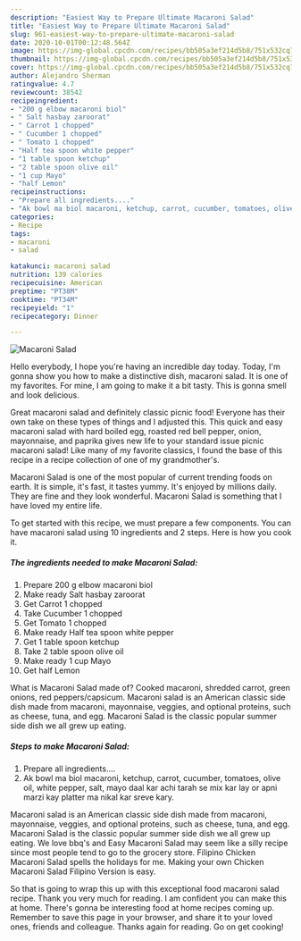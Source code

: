 ```yaml
---
description: "Easiest Way to Prepare Ultimate Macaroni Salad"
title: "Easiest Way to Prepare Ultimate Macaroni Salad"
slug: 961-easiest-way-to-prepare-ultimate-macaroni-salad
date: 2020-10-01T00:12:48.564Z
image: https://img-global.cpcdn.com/recipes/bb505a3ef214d5b8/751x532cq70/macaroni-salad-recipe-main-photo.jpg
thumbnail: https://img-global.cpcdn.com/recipes/bb505a3ef214d5b8/751x532cq70/macaroni-salad-recipe-main-photo.jpg
cover: https://img-global.cpcdn.com/recipes/bb505a3ef214d5b8/751x532cq70/macaroni-salad-recipe-main-photo.jpg
author: Alejandro Sherman
ratingvalue: 4.7
reviewcount: 38542
recipeingredient:
- "200 g elbow macaroni biol"
- " Salt hasbay zaroorat"
- " Carrot 1 chopped"
- " Cucumber 1 chopped"
- " Tomato 1 chopped"
- "Half tea spoon white pepper"
- "1 table spoon ketchup"
- "2 table spoon olive oil"
- "1 cup Mayo"
- "half Lemon"
recipeinstructions:
- "Prepare all ingredients...."
- "Ak bowl ma biol macaroni, ketchup, carrot, cucumber, tomatoes, olive oil, white pepper, salt, mayo daal kar achi tarah se mix kar lay or apni marzi kay platter ma nikal kar sreve kary."
categories:
- Recipe
tags:
- macaroni
- salad

katakunci: macaroni salad 
nutrition: 139 calories
recipecuisine: American
preptime: "PT38M"
cooktime: "PT34M"
recipeyield: "1"
recipecategory: Dinner

---
```



![Macaroni Salad](https://img-global.cpcdn.com/recipes/bb505a3ef214d5b8/751x532cq70/macaroni-salad-recipe-main-photo.jpg)

Hello everybody, I hope you're having an incredible day today. Today, I'm gonna show you how to make a distinctive dish, macaroni salad. It is one of my favorites. For mine, I am going to make it a bit tasty. This is gonna smell and look delicious.

Great macaroni salad and definitely classic picnic food! Everyone has their own take on these types of things and I adjusted this. This quick and easy macaroni salad with hard boiled egg, roasted red bell pepper, onion, mayonnaise, and paprika gives new life to your standard issue picnic macaroni salad! Like many of my favorite classics, I found the base of this recipe in a recipe collection of one of my grandmother&#39;s.

Macaroni Salad is one of the most popular of current trending foods on earth. It is simple, it's fast, it tastes yummy. It's enjoyed by millions daily. They are fine and they look wonderful. Macaroni Salad is something that I have loved my entire life.


To get started with this recipe, we must prepare a few components. You can have macaroni salad using 10 ingredients and 2 steps. Here is how you cook it.

<!--inarticleads1-->

##### The ingredients needed to make Macaroni Salad:

1. Prepare 200 g elbow macaroni biol
1. Make ready  Salt hasbay zaroorat
1. Get  Carrot 1 chopped
1. Take  Cucumber 1 chopped
1. Get  Tomato 1 chopped
1. Make ready Half tea spoon white pepper
1. Get 1 table spoon ketchup
1. Take 2 table spoon olive oil
1. Make ready 1 cup Mayo
1. Get half Lemon


What is Macaroni Salad made of? Cooked macaroni, shredded carrot, green onions, red peppers/capsicum. Macaroni salad is an American classic side dish made from macaroni, mayonnaise, veggies, and optional proteins, such as cheese, tuna, and egg. Macaroni Salad is the classic popular summer side dish we all grew up eating. 

<!--inarticleads2-->

##### Steps to make Macaroni Salad:

1. Prepare all ingredients....
1. Ak bowl ma biol macaroni, ketchup, carrot, cucumber, tomatoes, olive oil, white pepper, salt, mayo daal kar achi tarah se mix kar lay or apni marzi kay platter ma nikal kar sreve kary.


Macaroni salad is an American classic side dish made from macaroni, mayonnaise, veggies, and optional proteins, such as cheese, tuna, and egg. Macaroni Salad is the classic popular summer side dish we all grew up eating. We love bbq&#39;s and Easy Macaroni Salad may seem like a silly recipe since most people tend to go to the grocery store. Filipino Chicken Macaroni Salad spells the holidays for me. Making your own Chicken Macaroni Salad Filipino Version is easy. 

So that is going to wrap this up with this exceptional food macaroni salad recipe. Thank you very much for reading. I am confident you can make this at home. There's gonna be interesting food at home recipes coming up. Remember to save this page in your browser, and share it to your loved ones, friends and colleague. Thanks again for reading. Go on get cooking!
